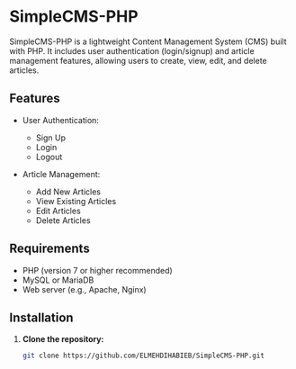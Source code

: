 # SimpleCMS-PHP

SimpleCMS-PHP is a lightweight Content Management System (CMS) built with PHP. It includes user authentication (login/signup) and article management features, allowing users to create, view, edit, and delete articles.

## Features

- User Authentication:
  - Sign Up
  - Login
  - Logout

- Article Management:
  - Add New Articles
  - View Existing Articles
  - Edit Articles
  - Delete Articles

## Requirements

- PHP (version 7 or higher recommended)
- MySQL or MariaDB
- Web server (e.g., Apache, Nginx)

## Installation

1. **Clone the repository:**

   ```bash
   git clone https://github.com/ELMEHDIHABIEB/SimpleCMS-PHP.git
